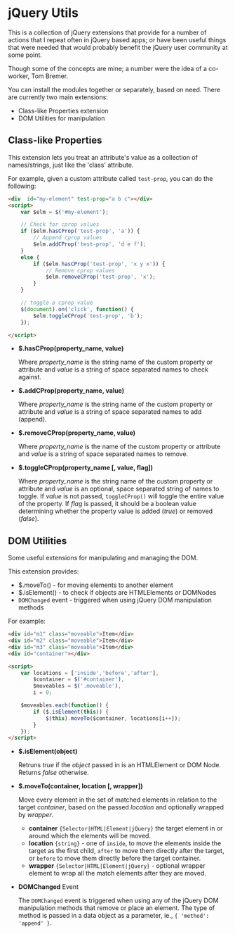 # jQuery Utils

This is a collection of jQuery extensions that provide for a number of
actions that I repeat often in jQuery based apps; or have been useful
things that were needed that would probably benefit the jQuery user 
community at some point.

Though some of the concepts are mine; a number were the idea of a co-worker,
Tom Bremer.

You can install the modules together or separately, based on need. There are
currently two main extensions:

+ Class-like Properties extension
+ DOM Utilities for manipulation

## Class-like Properties
This extension lets you treat an attribute's value as a collection of names/strings, 
just like the 'class' attribute. 

For example, given a custom attribute called `test-prop`, you can do the following:

```html
<div  id="my-element" test-prop="a b c"></div>
<script>
    var $elm = $('#my-element');

    // Check for cprop values
    if ($elm.hasCProp('test-prop', 'a')) {
        // Append cprop values
        $elm.addCProp('test-prop', 'd e f');
    }
    else {
        if ($elm.hasCProp('test-prop', 'x y x')) {
            // Remove cprop values
            $elm.removeCProp('test-prop', 'x');
        }
    }

    // toggle a cprop value
    $(document).on('click', function() {
        $elm.toggleCProp('test-prop', 'b');
    });

</script>
```

+ **$.hasCProp(property_name, value)**

  Where _property_name_ is the string name of the custom property or attribute
  and _value_ is a string of space separated names to check against.

+ **$.addCProp(property_name, value)**
 
  Where _property_name_ is the string name of the custom property or attribute
  and _value_ is a string of space separated names to add (append).
  
+ **$.removeCProp(property_name, value)**

  Where _property_name_ is the name of the custom property or attribute
  and _value_ is a string of space separated names to remove.
  
+ **$.toggleCProp(property_name [, value, flag])**

  Where _property_name_ is the string name of the custom property or attribute
  and _value_ is an optional, space separated string of names to toggle. If _value_
  is not passed, `toggleCProp()` will toggle the entire value of the property.
  If _flag_ is passed, it should be a boolean value determining whether the 
  property value is added (_true_) or removed (_false_).
  
  
## DOM Utilities
Some useful extensions for manipulating and managing the DOM.

This extension provides:
+ $.moveTo() - for moving elements to another element
+ $.isElement() - to check if objects are HTMLElements or DOMNodes
+ `DOMChanged` event - triggered when using jQuery DOM manipulation methods

For example:

```html
<div id="m1" class="moveable">Item</div>
<div id="m2" class="moveable">Item</div>
<div id="m3" class="moveable">Item</div>
<div id="container"></div>

<script>
    var locations = ['inside','before','after'],
        $container = $('#container'),
        $moveables = $('.moveable'),
        i = 0;

    $moveables.each(function() {
        if ($.isElement(this)) {
            $(this).moveTo($container, locations[i++]);
        }
    });
</script>
```
+ **$.isElement(object)**

  Retruns _true_ if the _object_ passed in is an HTMLElement or DOM Node. Returns
  _false_ otherwise.

+ **$.moveTo(container, location [, wrapper])**
 
  Move every element in the set of matched elements in relation to the target
  _container_, based on the passed _location_ and optionally wrapped by _wrapper_.
  - **container** `{Selector|HTML|Element|jQuery}` the target element in or around
    which the elements will be moved.
  - **location** `{string}` - one of `inside`, to move the elements inside the target
    as the first child, `after` to move them directly after the target,  or `before` 
    to move them directly before the target container.
  - **wrapper** `{Selector|HTML|Element|jQuery}` - optional wrapper element to wrap
    all the match elements after they are moved.

+ **DOMChanged** Event

  The `DOMChanged` event is triggered when using any of the jQuery DOM manipulation
  methods that remove or place an element.  The type of method is passed in a data
  object as a parameter, ie., `{ 'method': 'append' }`.
  

